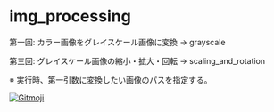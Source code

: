 # img_processing

第一回: カラー画像をグレイスケール画像に変換 → grayscale

第三回: グレイスケール画像の縮小・拡大・回転 → scaling_and_rotation

※ 実行時、第一引数に変換したい画像のパスを指定する。

<a href="https://gitmoji.carloscuesta.me">
  <img src="https://img.shields.io/badge/gitmoji-%20😜%20😍-FFDD67.svg?style=flat-square" alt="Gitmoji">
</a>
